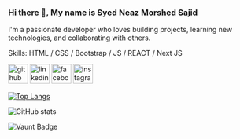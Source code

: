 ### Hi there 👋, My name is Syed Neaz Morshed Sajid

I'm a passionate developer who loves building projects, learning new technologies, and collaborating with others.

Skills: HTML / CSS / Bootstrap / JS / REACT / Next JS  

[<img src='https://cdn.jsdelivr.net/npm/simple-icons@3.0.1/icons/github.svg' alt='github' height='40'>](https://github.com/morshedsajid26)  [<img src='https://cdn.jsdelivr.net/npm/simple-icons@3.0.1/icons/linkedin.svg' alt='linkedin' height='40'>](https://www.linkedin.com/in/https://www.linkedin.com/in/neaz-morshed-sajid/)  [<img src='https://cdn.jsdelivr.net/npm/simple-icons@3.0.1/icons/facebook.svg' alt='facebook' height='40'>](https://www.facebook.com/https://www.facebook.com/snmsajid26)  [<img src='https://cdn.jsdelivr.net/npm/simple-icons@3.0.1/icons/instagram.svg' alt='instagram' height='40'>](https://www.instagram.com/https://www.instagram.com/neaz_morshed_sajid//)  

[![Top Langs](https://github-readme-stats.vercel.app/api/top-langs/?username=morshedsajid26)](https://github.com/anuraghazra/github-readme-stats)

![GitHub stats](https://github-readme-stats.vercel.app/api?username=morshedsajid26&show_icons=true&count_private=true)  

![Vaunt Badge](https://api.vaunt.dev/v1/github/entities/morshedsajid26/contributions?format=svg&private=true)  

